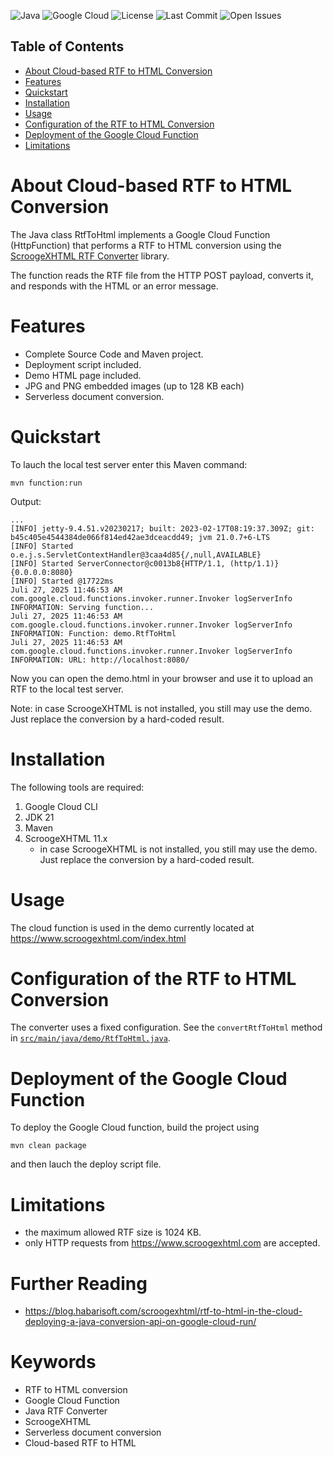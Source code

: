 ![Java](https://img.shields.io/badge/language-Java-blue.svg)
![Google Cloud](https://img.shields.io/badge/platform-Google%20Cloud-yellow.svg)
![License](https://img.shields.io/github/license/michaelJustin/cloud-function-rtf-to-html.svg)
![Last Commit](https://img.shields.io/github/last-commit/michaelJustin/cloud-function-rtf-to-html.svg)
![Open Issues](https://img.shields.io/github/issues/michaelJustin/cloud-function-rtf-to-html.svg)

## Table of Contents

- [About Cloud-based RTF to HTML Conversion](#about-cloud-based-rtf-to-html-conversion)
- [Features](#features)
- [Quickstart](#quickstart)
- [Installation](#installation)
- [Usage](#usage)
- [Configuration of the RTF to HTML Conversion](#configuration-of-the-rtf-to-html-conversion)
- [Deployment of the Google Cloud Function](#deployment-of-the-google-cloud-function)
- [Limitations](#limitations)
  
# About Cloud-based RTF to HTML Conversion

The Java class RtfToHtml implements a Google Cloud Function (HttpFunction) that performs a RTF to HTML conversion using the [ScroogeXHTML RTF Converter](https://www.scroogexhtml.com/) library.

The function reads the RTF file from the HTTP POST payload, converts it, and responds with the HTML or an error message.

# Features

* Complete Source Code and Maven project.
* Deployment script included.
* Demo HTML page included.
* JPG and PNG embedded images (up to 128 KB each)
* Serverless document conversion.

# Quickstart

To lauch the local test server enter this Maven command:

```console
mvn function:run
```

Output:

```console
...
[INFO] jetty-9.4.51.v20230217; built: 2023-02-17T08:19:37.309Z; git: b45c405e4544384de066f814ed42ae3dceacdd49; jvm 21.0.7+6-LTS
[INFO] Started o.e.j.s.ServletContextHandler@3caa4d85{/,null,AVAILABLE}
[INFO] Started ServerConnector@c0013b8{HTTP/1.1, (http/1.1)}{0.0.0.0:8080}
[INFO] Started @17722ms
Juli 27, 2025 11:46:53 AM com.google.cloud.functions.invoker.runner.Invoker logServerInfo
INFORMATION: Serving function...
Juli 27, 2025 11:46:53 AM com.google.cloud.functions.invoker.runner.Invoker logServerInfo
INFORMATION: Function: demo.RtfToHtml
Juli 27, 2025 11:46:53 AM com.google.cloud.functions.invoker.runner.Invoker logServerInfo
INFORMATION: URL: http://localhost:8080/
```

Now you can open the demo.html in your browser and use it to upload an RTF to the local test server.

Note: in case ScroogeXHTML is not installed, you still may use the demo. Just replace the conversion by a hard-coded result.

# Installation

The following tools are required:

1. Google Cloud CLI   
2. JDK 21
3. Maven
4. ScroogeXHTML 11.x
   * in case ScroogeXHTML is not installed, you still may use the demo. Just replace the conversion by a hard-coded result.

# Usage

The cloud function is used in the demo currently located at https://www.scroogexhtml.com/index.html

# Configuration of the RTF to HTML Conversion

The converter uses a fixed configuration. See the `convertRtfToHtml` method in [`src/main/java/demo/RtfToHtml.java`](src/main/java/demo/RtfToHtml.java#L138-L173).

# Deployment of the Google Cloud Function

To deploy the Google Cloud function, build the project using 

```console
mvn clean package
```

and then lauch the deploy script file.

# Limitations

- the maximum allowed RTF size is 1024 KB.
- only HTTP requests from https://www.scroogexhtml.com are accepted. 

# Further Reading

- https://blog.habarisoft.com/scroogexhtml/rtf-to-html-in-the-cloud-deploying-a-java-conversion-api-on-google-cloud-run/

# Keywords
- RTF to HTML conversion
- Google Cloud Function
- Java RTF Converter
- ScroogeXHTML
- Serverless document conversion
- Cloud-based RTF to HTML
  
